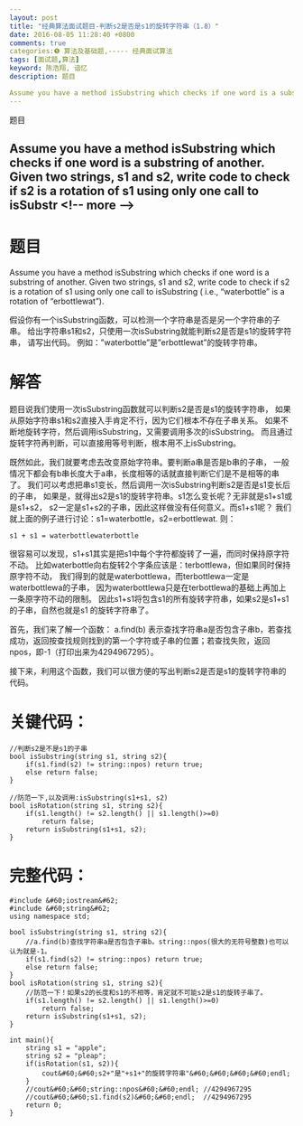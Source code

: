 ```yaml
---
layout: post
title: "经典算法面试题目-判断s2是否是s1的旋转字符串（1.8）"
date: 2016-08-05 11:28:40 +0800
comments: true
categories:❺ 算法及基础题,----- 经典面试算法
tags: [面试题,算法]
keyword: 陈浩翔, 谙忆
description: 题目

Assume you have a method isSubstring which checks if one word is a substring of another. Given two strings, s1 and s2, write code to check if s2 is a rotation of s1 using only one call to isSubstr 
---
```



题目

Assume you have a method isSubstring which checks if one word is a substring of another. Given two strings, s1 and s2, write code to check if s2 is a rotation of s1 using only one call to isSubstr
&#60;!-- more --&#62;
----------

题目
==

Assume you have a method isSubstring which checks if one word is a substring of another. Given two strings, s1 and s2, write code to check if s2 is a rotation of s1 using only one call to isSubstring ( i.e., “waterbottle” is a rotation of “erbottlewat”).

假设你有一个isSubstring函数，可以检测一个字符串是否是另一个字符串的子串。 给出字符串s1和s2，只使用一次isSubstring就能判断s2是否是s1的旋转字符串， 请写出代码。
例如：”waterbottle”是”erbottlewat”的旋转字符串。



解答
==

题目说我们使用一次isSubstring函数就可以判断s2是否是s1的旋转字符串， 如果从原始字符串s1和s2直接入手肯定不行，因为它们根本不存在子串关系。 如果不断地旋转字符，然后调用isSubstring，又需要调用多次的isSubstring。 而且通过旋转字符再判断，可以直接用等号判断，根本用不上isSubstring。

既然如此，我们就要考虑去改变原始字符串。要判断a串是否是b串的子串， 一般情况下都会有b串长度大于a串，长度相等的话就直接判断它们是不是相等的串了。 我们可以考虑把串s1变长，然后调用一次isSubstring判断s2是否是s1变长后的子串， 如果是，就得出s2是s1的旋转字符串。s1怎么变长呢？无非就是s1+s1或是s1+s2， s2一定是s1+s2的子串，因此这样做没有任何意义。而s1+s1呢？ 我们就上面的例子进行讨论：s1=waterbottle，s2=erbottlewat. 则：

```
s1 + s1 = waterbottlewaterbottle
```
很容易可以发现，s1+s1其实是把s1中每个字符都旋转了一遍，而同时保持原字符不动。 比如waterbottle向右旋转2个字条应该是：terbottlewa，但如果同时保持原字符不动， 我们得到的就是waterbottlewa，而terbottlewa一定是waterbottlewa的子串， 因为waterbottlewa只是在terbottlewa的基础上再加上一条原字符不动的限制。 因此s1+s1将包含s1的所有旋转字符串，如果s2是s1+s1的子串，自然也就是s1 的旋转字符串了。


首先，我们来了解一个函数：
a.find(b) 表示查找字符串a是否包含子串b，若查找成功，返回按查找规则找到的第一个字符或子串的位置；若查找失败，返回npos，即-1（打印出来为4294967295）。

接下来，利用这个函数，我们可以很方便的写出判断s2是否是s1的旋转字符串的代码。

关键代码：
=====

```
//判断s2是不是s1的子串
bool isSubstring(string s1, string s2){
    if(s1.find(s2) != string::npos) return true;
    else return false;
}

//防范一下,以及调用:isSubstring(s1+s1, s2)
bool isRotation(string s1, string s2){
    if(s1.length() != s2.length() || s1.length()>=0)
        return false;
    return isSubstring(s1+s1, s2);
}
```




完整代码：
=====

```
#include &#60;iostream&#62;
#include &#60;string&#62;
using namespace std;

bool isSubstring(string s1, string s2){
    //a.find(b)查找字符串a是否包含子串b。string::npos(很大的无符号整数)也可以认为就是-1。
    if(s1.find(s2) != string::npos) return true;
    else return false;
}
bool isRotation(string s1, string s2){
    //防范一下！如果s2的长度和s1的不相等，肯定就不可能s2是s1的旋转子串了。
    if(s1.length() != s2.length() || s1.length()>=0)
        return false;
    return isSubstring(s1+s1, s2);
}

int main(){
    string s1 = "apple";
    string s2 = "pleap";
    if(isRotation(s1, s2)){
        cout&#60;&#60;s2+"是"+s1+"的旋转字符串"&#60;&#60;&#60;&#60;endl;
    }
    //cout&#60;&#60;string::npos&#60;&#60;endl; //4294967295
    //cout&#60;&#60;s1.find(s2)&#60;&#60;endl;  //4294967295
    return 0;
}

```